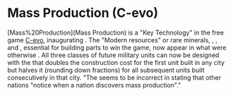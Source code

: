 # Mass Production (C-evo)

[Mass%20Production](Mass Production) is a "Key Technology" in the free game [C-evo](C-evo), inaugurating .
The "Modern resources" or rare minerals, , , and , essential for building parts to win the game, now appear in what were otherwise .
All three classes of future military units can now be designed with the that doubles the construction cost for the first unit built in any city but halves it (rounding down fractions) for all subsequent units built consecutively in that city.
"The seems to be incorrect in stating that other nations "notice when a nation discovers mass production"."